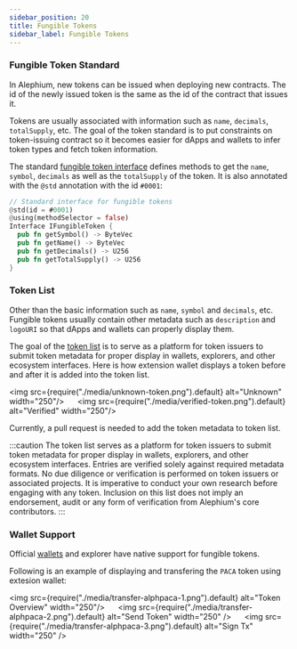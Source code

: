 ```yaml
---
sidebar_position: 20
title: Fungible Tokens
sidebar_label: Fungible Tokens
---
```


### Fungible Token Standard

In Alephium, new tokens can be issued when deploying new
contracts. The id of the newly issued token is the same as the id of
the contract that issues it.

Tokens are usually associated with information such as
`name`, `decimals`, `totalSupply`, etc. The goal of the token standard is
to put constraints on token-issuing contract so it becomes easier for
dApps and wallets to infer token types and fetch token information.

The standard [fungible token
interface](https://github.com/alephium/alephium-web3/blob/master/packages/web3/std/fungible_token_interface.ral)
defines methods to get the `name`, `symbol`, `decimals` as well as the
`totalSupply` of the token. It is also annotated with the `@std`
annotation with the id `#0001`:

```rust
// Standard interface for fungible tokens
@std(id = #0001)
@using(methodSelector = false)
Interface IFungibleToken {
  pub fn getSymbol() -> ByteVec
  pub fn getName() -> ByteVec
  pub fn getDecimals() -> U256
  pub fn getTotalSupply() -> U256
}
```

### Token List

Other than the basic information such as `name`, `symbol` and
`decimals`, etc. Fungible tokens usually contain other metadata such
as `description` and `logoURI` so that dApps and wallets can properly
display them.

The goal of the [token list](https://github.com/alephium/token-list)
is to serve as a platform for token issuers to submit token metadata
for proper display in wallets, explorers, and other ecosystem
interfaces. Here is how extension wallet displays a token before and
after it is added into the token list.

<img src={require("./media/unknown-token.png").default} alt="Unknown" width="250"/>
&nbsp;&nbsp;&nbsp;&nbsp;
<img src={require("./media/verified-token.png").default} alt="Verified" width="250"/>

Currently, a pull request is needed to add the token metadata to token
list.

:::caution
The token list serves as a platform for token issuers to submit token
metadata for proper display in wallets, explorers, and other ecosystem
interfaces. Entries are verified solely against required metadata
formats. No due diligence or verification is performed on token
issuers or associated projects. It is imperative to conduct your own
research before engaging with any token. Inclusion on this list does
not imply an endorsement, audit or any form of verification from
Alephium's core contributors.
:::

### Wallet Support

Official [wallets](/wallet) and explorer have native support for
fungible tokens.

Following is an example of displaying and transfering the `PACA` token
using extesion wallet:

<img src={require("./media/transfer-alphpaca-1.png").default} alt="Token Overview" width="250"/>
&nbsp;&nbsp;&nbsp;&nbsp;
<img src={require("./media/transfer-alphpaca-2.png").default} alt="Send Token" width="250" />
&nbsp;&nbsp;&nbsp;&nbsp;
<img src={require("./media/transfer-alphpaca-3.png").default} alt="Sign Tx" width="250" />
